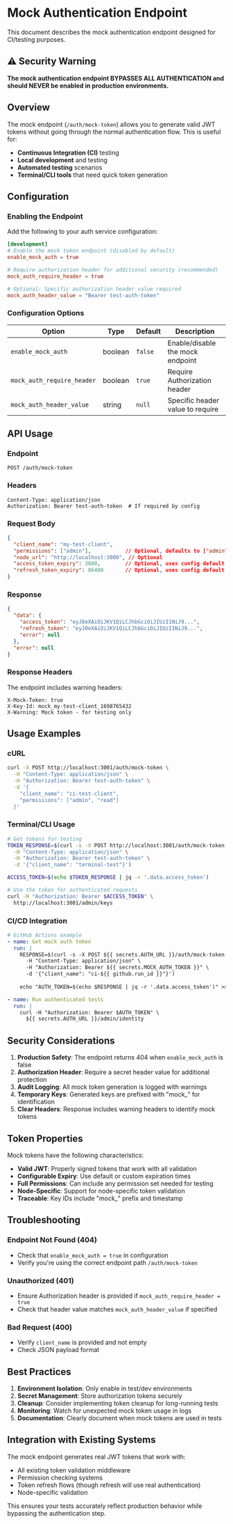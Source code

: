 # Mock Authentication Endpoint

This document describes the mock authentication endpoint designed for CI/testing purposes.

## ⚠️ Security Warning

**The mock authentication endpoint BYPASSES ALL AUTHENTICATION and should NEVER be enabled in production environments.**

## Overview

The mock endpoint (`/auth/mock-token`) allows you to generate valid JWT tokens without going through the normal authentication flow. This is useful for:

- **Continuous Integration (CI)** testing
- **Local development** and testing
- **Automated testing** scenarios
- **Terminal/CLI tools** that need quick token generation

## Configuration

### Enabling the Endpoint

Add the following to your auth service configuration:

```toml
[development]
# Enable the mock token endpoint (disabled by default)
enable_mock_auth = true

# Require authorization header for additional security (recommended)
mock_auth_require_header = true

# Optional: Specific authorization header value required
mock_auth_header_value = "Bearer test-auth-token"
```

### Configuration Options

| Option | Type | Default | Description |
|--------|------|---------|-------------|
| `enable_mock_auth` | boolean | `false` | Enable/disable the mock endpoint |
| `mock_auth_require_header` | boolean | `true` | Require Authorization header |
| `mock_auth_header_value` | string | `null` | Specific header value to require |

## API Usage

### Endpoint

```
POST /auth/mock-token
```

### Headers

```
Content-Type: application/json
Authorization: Bearer test-auth-token  # If required by config
```

### Request Body

```json
{
  "client_name": "my-test-client",
  "permissions": ["admin"],           // Optional, defaults to ["admin"]
  "node_url": "http://localhost:3000", // Optional
  "access_token_expiry": 3600,        // Optional, uses config default
  "refresh_token_expiry": 86400       // Optional, uses config default
}
```

### Response

```json
{
  "data": {
    "access_token": "eyJ0eXAiOiJKV1QiLCJhbGciOiJIUzI1NiJ9...",
    "refresh_token": "eyJ0eXAiOiJKV1QiLCJhbGciOiJIUzI1NiJ9...",
    "error": null
  },
  "error": null
}
```

### Response Headers

The endpoint includes warning headers:

```
X-Mock-Token: true
X-Key-Id: mock_my-test-client_1698765432
X-Warning: Mock token - for testing only
```

## Usage Examples

### cURL

```bash
curl -X POST http://localhost:3001/auth/mock-token \
  -H "Content-Type: application/json" \
  -H "Authorization: Bearer test-auth-token" \
  -d '{
    "client_name": "ci-test-client",
    "permissions": ["admin", "read"]
  }'
```

### Terminal/CLI Usage

```bash
# Get tokens for testing
TOKEN_RESPONSE=$(curl -s -X POST http://localhost:3001/auth/mock-token \
  -H "Content-Type: application/json" \
  -H "Authorization: Bearer test-auth-token" \
  -d '{"client_name": "terminal-test"}')

ACCESS_TOKEN=$(echo $TOKEN_RESPONSE | jq -r '.data.access_token')

# Use the token for authenticated requests
curl -H "Authorization: Bearer $ACCESS_TOKEN" \
  http://localhost:3001/admin/keys
```

### CI/CD Integration

```yaml
# GitHub Actions example
- name: Get mock auth token
  run: |
    RESPONSE=$(curl -s -X POST ${{ secrets.AUTH_URL }}/auth/mock-token \
      -H "Content-Type: application/json" \
      -H "Authorization: Bearer ${{ secrets.MOCK_AUTH_TOKEN }}" \
      -d '{"client_name": "ci-${{ github.run_id }}"}')
    
    echo "AUTH_TOKEN=$(echo $RESPONSE | jq -r '.data.access_token')" >> $GITHUB_ENV

- name: Run authenticated tests
  run: |
    curl -H "Authorization: Bearer $AUTH_TOKEN" \
      ${{ secrets.AUTH_URL }}/admin/identity
```

## Security Considerations

1. **Production Safety**: The endpoint returns 404 when `enable_mock_auth` is false
2. **Authorization Header**: Require a secret header value for additional protection
3. **Audit Logging**: All mock token generation is logged with warnings
4. **Temporary Keys**: Generated keys are prefixed with "mock_" for identification
5. **Clear Headers**: Response includes warning headers to identify mock tokens

## Token Properties

Mock tokens have the following characteristics:

- **Valid JWT**: Properly signed tokens that work with all validation
- **Configurable Expiry**: Use default or custom expiration times
- **Full Permissions**: Can include any permission set needed for testing
- **Node-Specific**: Support for node-specific token validation
- **Traceable**: Key IDs include "mock_" prefix and timestamp

## Troubleshooting

### Endpoint Not Found (404)

- Check that `enable_mock_auth = true` in configuration
- Verify you're using the correct endpoint path `/auth/mock-token`

### Unauthorized (401)

- Ensure Authorization header is provided if `mock_auth_require_header = true`
- Check that header value matches `mock_auth_header_value` if specified

### Bad Request (400)

- Verify `client_name` is provided and not empty
- Check JSON payload format

## Best Practices

1. **Environment Isolation**: Only enable in test/dev environments
2. **Secret Management**: Store authorization tokens securely
3. **Cleanup**: Consider implementing token cleanup for long-running tests
4. **Monitoring**: Watch for unexpected mock token usage in logs
5. **Documentation**: Clearly document when mock tokens are used in tests

## Integration with Existing Systems

The mock endpoint generates real JWT tokens that work with:

- All existing token validation middleware
- Permission checking systems
- Token refresh flows (though refresh will use real authentication)
- Node-specific validation

This ensures your tests accurately reflect production behavior while bypassing the authentication step.
